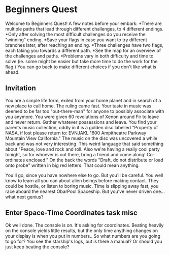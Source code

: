 # Beginners Quest

Welcome to Beginners Quest! A few notes before your embark:
*There are multiple paths that lead through different challenges, to 4 different endings.
*Only after solving the most difficult challenges do you receive the "winning" ending.
*Save your flags in case you want to try different branches later, after reaching an ending.
*Three challenges have two flags, each taking you towards a different path.
*See the map for an overview of the challenges and paths.
*Problems vary in both difficulty and time to solve (ie. some might be easier but take more time to do the work for the flag.) You can go back to make different choices if you don't like what is ahead.
## Invitation
You are a simple life form, exiled from your home planet and in search of a new place to call home. The ruling came fast. Your taste in music was deemed to be far too "out-there-man" for anyone to possibly associate with you anymore. You were given 60 revolutions of Xenon around Fir to leave and never return. Gather whatever possessions and leave. You find your parents music collection, oddly in it is a golden disc labelled "Property of NASA, if lost please return to: EVNJAKL 1600 Ampitheatre Parkway Mountain View California." The music on the disc was uncovered a while back and was not very interesting. This weird language that said something about "Peace, love and rock and roll. Also we're having a really cool party tonight, so for whoever is out there, bring a friend and come along! Co-ordinates enclosed." On the back the words "Draft, do not distribute or load onto probe" written in big red letters. That could mean anything.

You'll go, since you have nowhere else to go. But you'll be careful. You well know to learn all you can about alien beings before making contact. They could be hostile, or listen to boring music. Time is slipping away fast, you race aboard the nearest ObarPool Spaceship. But you've never driven one... what next genius?
## Enter Space-Time Coordinates task misc
Ok well done. The console is on. It's asking for coordinates. Beating heavily on the console yields little results, but the only time anything changes on your display is when you put in numbers.. So what numbers are you going to go for?  You see the starship's logs, but is there a manual? Or should you just keep beating the console?

